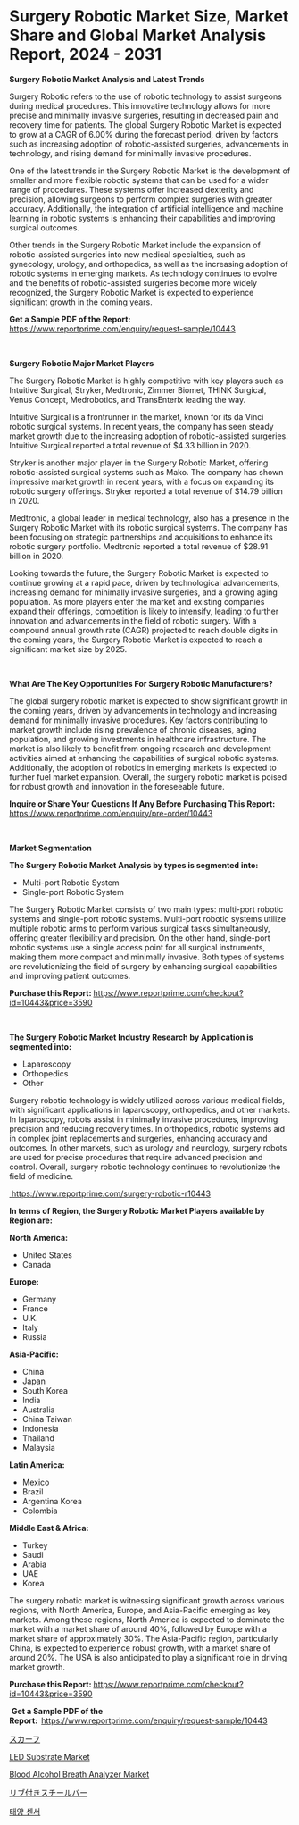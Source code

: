 <p><h1>Surgery Robotic Market Size, Market Share and Global Market Analysis Report, 2024 - 2031</h1></p><p><strong>Surgery Robotic Market Analysis and Latest Trends</strong></p>
<p><p>Surgery Robotic refers to the use of robotic technology to assist surgeons during medical procedures. This innovative technology allows for more precise and minimally invasive surgeries, resulting in decreased pain and recovery time for patients. The global Surgery Robotic Market is expected to grow at a CAGR of 6.00% during the forecast period, driven by factors such as increasing adoption of robotic-assisted surgeries, advancements in technology, and rising demand for minimally invasive procedures.</p><p>One of the latest trends in the Surgery Robotic Market is the development of smaller and more flexible robotic systems that can be used for a wider range of procedures. These systems offer increased dexterity and precision, allowing surgeons to perform complex surgeries with greater accuracy. Additionally, the integration of artificial intelligence and machine learning in robotic systems is enhancing their capabilities and improving surgical outcomes.</p><p>Other trends in the Surgery Robotic Market include the expansion of robotic-assisted surgeries into new medical specialties, such as gynecology, urology, and orthopedics, as well as the increasing adoption of robotic systems in emerging markets. As technology continues to evolve and the benefits of robotic-assisted surgeries become more widely recognized, the Surgery Robotic Market is expected to experience significant growth in the coming years.</p></p>
<p><strong>Get a Sample PDF of the Report:&nbsp;</strong> <a href="https://www.reportprime.com/enquiry/request-sample/10443">https://www.reportprime.com/enquiry/request-sample/10443</a></p>
<p>&nbsp;</p>
<p><strong>Surgery Robotic Major Market Players</strong></p>
<p><p>The Surgery Robotic Market is highly competitive with key players such as Intuitive Surgical, Stryker, Medtronic, Zimmer Biomet, THINK Surgical, Venus Concept, Medrobotics, and TransEnterix leading the way. </p><p>Intuitive Surgical is a frontrunner in the market, known for its da Vinci robotic surgical systems. In recent years, the company has seen steady market growth due to the increasing adoption of robotic-assisted surgeries. Intuitive Surgical reported a total revenue of $4.33 billion in 2020.</p><p>Stryker is another major player in the Surgery Robotic Market, offering robotic-assisted surgical systems such as Mako. The company has shown impressive market growth in recent years, with a focus on expanding its robotic surgery offerings. Stryker reported a total revenue of $14.79 billion in 2020.</p><p>Medtronic, a global leader in medical technology, also has a presence in the Surgery Robotic Market with its robotic surgical systems. The company has been focusing on strategic partnerships and acquisitions to enhance its robotic surgery portfolio. Medtronic reported a total revenue of $28.91 billion in 2020.</p><p>Looking towards the future, the Surgery Robotic Market is expected to continue growing at a rapid pace, driven by technological advancements, increasing demand for minimally invasive surgeries, and a growing aging population. As more players enter the market and existing companies expand their offerings, competition is likely to intensify, leading to further innovation and advancements in the field of robotic surgery. With a compound annual growth rate (CAGR) projected to reach double digits in the coming years, the Surgery Robotic Market is expected to reach a significant market size by 2025.</p></p>
<p>&nbsp;</p>
<p><strong>What Are The Key Opportunities For Surgery Robotic Manufacturers?</strong></p>
<p><p>The global surgery robotic market is expected to show significant growth in the coming years, driven by advancements in technology and increasing demand for minimally invasive procedures. Key factors contributing to market growth include rising prevalence of chronic diseases, aging population, and growing investments in healthcare infrastructure. The market is also likely to benefit from ongoing research and development activities aimed at enhancing the capabilities of surgical robotic systems. Additionally, the adoption of robotics in emerging markets is expected to further fuel market expansion. Overall, the surgery robotic market is poised for robust growth and innovation in the foreseeable future.</p></p>
<p><strong>Inquire or Share Your Questions If Any Before Purchasing This Report:</strong> <a href="https://www.reportprime.com/enquiry/pre-order/10443">https://www.reportprime.com/enquiry/pre-order/10443</a></p>
<p>&nbsp;</p>
<p><strong>Market Segmentation</strong></p>
<p><strong>The Surgery Robotic Market Analysis by types is segmented into:</strong></p>
<p><ul><li>Multi-port Robotic System</li><li>Single-port Robotic System</li></ul></p>
<p><p>The Surgery Robotic Market consists of two main types: multi-port robotic systems and single-port robotic systems. Multi-port robotic systems utilize multiple robotic arms to perform various surgical tasks simultaneously, offering greater flexibility and precision. On the other hand, single-port robotic systems use a single access point for all surgical instruments, making them more compact and minimally invasive. Both types of systems are revolutionizing the field of surgery by enhancing surgical capabilities and improving patient outcomes.</p></p>
<p><strong>Purchase this Report:&nbsp;</strong><a href="https://www.reportprime.com/checkout?id=10443&price=3590">https://www.reportprime.com/checkout?id=10443&price=3590</a></p>
<p>&nbsp;</p>
<p><strong>The Surgery Robotic Market Industry Research by Application is segmented into:</strong></p>
<p><ul><li>Laparoscopy</li><li>Orthopedics</li><li>Other</li></ul></p>
<p><p>Surgery robotic technology is widely utilized across various medical fields, with significant applications in laparoscopy, orthopedics, and other markets. In laparoscopy, robots assist in minimally invasive procedures, improving precision and reducing recovery times. In orthopedics, robotic systems aid in complex joint replacements and surgeries, enhancing accuracy and outcomes. In other markets, such as urology and neurology, surgery robots are used for precise procedures that require advanced precision and control. Overall, surgery robotic technology continues to revolutionize the field of medicine.</p></p>
<p><a href="https://www.reportprime.com/surgery-robotic-r10443">&nbsp;https://www.reportprime.com/surgery-robotic-r10443</a></p>
<p><strong>In terms of Region, the Surgery Robotic Market Players available by Region are:</strong></p>
<p>
    <p> <strong> North America: </strong>
        <ul>
            <li>United States</li>
            <li>Canada</li>
        </ul>
        </p> 
    <p> <strong> Europe: </strong>
        <ul>
            <li>Germany</li>
            <li>France</li>
            <li>U.K.</li>
            <li>Italy</li>
            <li>Russia</li>
        </ul>
        </p> 
    <p> <strong> Asia-Pacific: </strong>
        <ul>
            <li>China</li>
            <li>Japan</li>
            <li>South Korea</li>
            <li>India</li>
            <li>Australia</li>
            <li>China Taiwan</li>
            <li>Indonesia</li>
            <li>Thailand</li>
            <li>Malaysia</li>
        </ul>
        </p> 
    <p> <strong> Latin America: </strong>
        <ul>
            <li>Mexico</li>
            <li>Brazil</li>
            <li>Argentina Korea</li>
            <li>Colombia</li>
        </ul>
        </p> 
    <p> <strong> Middle East & Africa: </strong>
        <ul>
            <li>Turkey</li>
            <li>Saudi</li>
            <li>Arabia</li>
            <li>UAE</li>
            <li>Korea</li>
        </ul>
    </p>
    </p>
<p><p>The surgery robotic market is witnessing significant growth across various regions, with North America, Europe, and Asia-Pacific emerging as key markets. Among these regions, North America is expected to dominate the market with a market share of around 40%, followed by Europe with a market share of approximately 30%. The Asia-Pacific region, particularly China, is expected to experience robust growth, with a market share of around 20%. The USA is also anticipated to play a significant role in driving market growth.</p></p>
<p><strong>Purchase this Report: </strong><a href="https://www.reportprime.com/checkout?id=10443&price=3590">https://www.reportprime.com/checkout?id=10443&price=3590</a></p>
<p>&nbsp;<strong>Get a Sample PDF of the Report:&nbsp;&nbsp;</strong><a href="https://www.reportprime.com/enquiry/request-sample/10443">https://www.reportprime.com/enquiry/request-sample/10443</a></p>
<p><strong></strong></p>
<p><p><a href="https://github.com/ppmazlotr77499/Market-Research-Report-List-1/blob/main/407170724042.md">スカーフ</a></p><p><a href="https://scarlet-rocket-c63.notion.site/LED-Substrate-Market-Report-Reveals-the-Latest-Trends-And-Growth-Opportunities-of-this-Market-8d448e111e9a4ce29f0196a6d4358073">LED Substrate Market</a></p><p><a href="https://github.com/GroverBarry/Market-Research-Report-List-4/blob/main/blood-alcohol-breath-analyzer-market.md">Blood Alcohol Breath Analyzer Market</a></p><p><a href="https://medium.com/@elihomenick1943/%E3%83%AA%E3%83%96%E4%BB%98%E3%81%8D%E9%8B%BC%E7%AD%8B%E3%83%90%E3%83%BC%E5%B8%82%E5%A0%B4-%E7%A8%AE%E9%A1%9E-%E5%BF%9C%E7%94%A8-%E5%9C%B0%E7%90%86%E3%81%AB%E3%82%88%E3%82%8B%E5%8C%85%E6%8B%AC%E7%9A%84%E3%81%AA%E8%A9%95%E4%BE%A1-57c87df79e79">リブ付きスチールバー</a></p><p><a href="https://medium.com/@carlosrtzkzhj/%ED%83%9C%EC%96%91-%EC%84%BC%EC%84%9C-%EC%8B%9C%EC%9E%A5-%EC%84%B1%EA%B3%B5%EC%A0%81%EC%9D%B8-%EB%B9%84%EC%A6%88%EB%8B%88%EC%8A%A4-%EC%A0%84%EB%9E%B5%EC%9D%98-%EC%97%B4%EC%87%A0-2031%EB%85%84%EA%B9%8C%EC%A7%80-%EC%98%88%EC%B8%A1-0335a057f127">태양 센서</a></p></p>